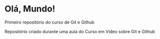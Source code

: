 # Olá, Mundo!
 Primeiro repositório do curso de Git e Github

Repositório criado durante uma aula do Curso em Vídeo sobre Git e Github